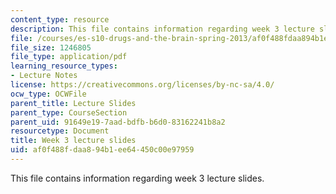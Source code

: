 ```yaml
---
content_type: resource
description: This file contains information regarding week 3 lecture slides.
file: /courses/es-s10-drugs-and-the-brain-spring-2013/af0f488fdaa894b1ee64450c00e97959_MITES_S10S13_Week%203.pdf
file_size: 1246805
file_type: application/pdf
learning_resource_types:
- Lecture Notes
license: https://creativecommons.org/licenses/by-nc-sa/4.0/
ocw_type: OCWFile
parent_title: Lecture Slides
parent_type: CourseSection
parent_uid: 91649e19-7aad-bdfb-b6d0-83162241b8a2
resourcetype: Document
title: Week 3 lecture slides
uid: af0f488f-daa8-94b1-ee64-450c00e97959
---
```

This file contains information regarding week 3 lecture slides.